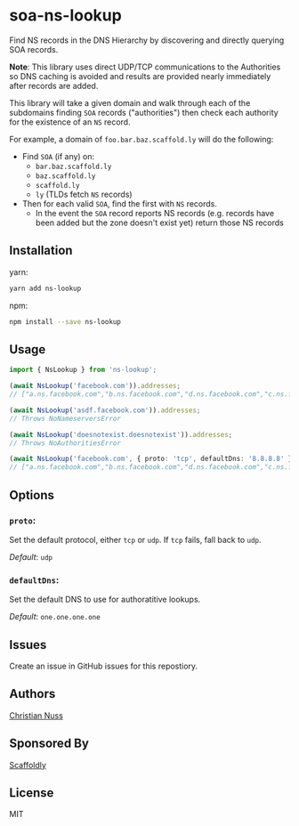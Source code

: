 # soa-ns-lookup

Find NS records in the DNS Hierarchy by discovering and directly querying SOA
records.

**Note**: This library uses direct UDP/TCP communications to the Authorities so DNS
caching is avoided and results are provided nearly immediately after records
are added.

This library will take a given domain and walk through each of the subdomains
finding `SOA` records ("authorities") then check each authority for the
existence of an `NS` record.

For example, a domain of `foo.bar.baz.scaffold.ly` will do the following:

- Find `SOA` (if any) on:
  - `bar.baz.scaffold.ly`
  - `baz.scaffold.ly`
  - `scaffold.ly`
  - `ly` (TLDs fetch `NS` records)
- Then for each valid `SOA`, find the first with `NS` records.
  - In the event the `SOA` record reports NS records (e.g. records have been added but the zone doesn't exist yet) return those NS records

## Installation

yarn:

```sh
yarn add ns-lookup
```

npm:

```sh
npm install --save ns-lookup
```

## Usage

```typescript
import { NsLookup } from 'ns-lookup';

(await NsLookup('facebook.com')).addresses;
// ["a.ns.facebook.com","b.ns.facebook.com","d.ns.facebook.com","c.ns.facebook.com"]

(await NsLookup('asdf.facebook.com')).addresses;
// Throws NoNameserversError

(await NsLookup('doesnotexist.doesnotexist')).addresses;
// Throws NoAuthoritiesError

(await NsLookup('facebook.com', { proto: 'tcp', defaultDns: '8.8.8.8' })).addresses;
// ["a.ns.facebook.com","b.ns.facebook.com","d.ns.facebook.com","c.ns.facebook.com"]
```

## Options

### **`proto`**:

Set the default protocol, either `tcp` or `udp`. If `tcp` fails, fall back to `udp`.

_Default_: `udp`

### **`defaultDns`**:

Set the default DNS to use for authoratitive lookups.

_Default_: `one.one.one.one`

## Issues

Create an issue in GitHub issues for this repostiory.

## Authors

[Christian Nuss](https://github.com/cnuss)

## Sponsored By

[Scaffoldly](https://scaffold.ly)

## License

MIT
